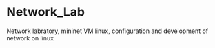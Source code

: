 # Network_Lab
Network labratory, mininet VM linux, configuration and development of network on linux
